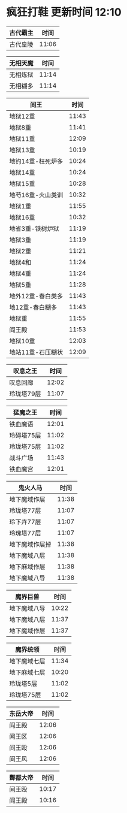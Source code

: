 # 疯狂打鞋 更新时间 12:10

| 古代霸主   | 时间    |
|--------|-------|
| 古代皇陵 | 11:06 |

| 无相天魔   | 时间    |
|--------|-------|
| 无相炼狱 | 11:14 |
| 无相糊多 | 11:14 |

| 间王   | 时间    |
|--------|-------|
| 地狱12重 | 11:43 |
| 地狱8重 | 11:41 |
| 地狱11重 | 12:09 |
| 地狱13重 | 10:19 |
| 地钓14重-枉死炉多 | 10:24 |
| 地狱14重 | 10:24 |
| 地狱15重 | 10:28 |
| 地芍16重-火山类训 | 10:32 |
| 地狱1重 | 11:55 |
| 地狱16重 | 10:32 |
| 地省3重-铁树炉狱 | 11:19 |
| 地狱3重 | 11:19 |
| 地狱2重 | 11:21 |
| 地狱4和 | 11:24 |
| 地狱4重 | 11:24 |
| 地狱5重 | 11:28 |
| 地外12重-春白类多 | 11:43 |
| 地12重-春白糊多 | 11:43 |
| 地狱重 | 11:55 |
| 阎王殿 | 11:53 |
| 地狱10重 | 12:03 |
| 地站11重-石压糊状 | 12:09 |

| 叹息之王   | 时间    |
|--------|-------|
| 叹息回廊 | 12:02 |
| 玲珑塔79层 | 11:07 |

| 猛魔之王   | 时间    |
|--------|-------|
| 铁血魔语 | 12:01 |
| 玲碍塔75层 | 11:02 |
| 玲珑塔75层 | 11:02 |
| 战斗广场 | 11:43 |
| 铁血魔宫 | 12:01 |

| 鬼火人马   | 时间    |
|--------|-------|
| 地下魔域作层 | 11:38 |
| 玲珑塔77层 | 11:07 |
| 玲下卉77层 | 11:07 |
| 玲瑰塔77层 | 11:07 |
| 地下魔域作层掉 | 11:38 |
| 地下魔域八层 | 11:38 |
| 地下麻域作层 | 11:38 |
| 地下魔域八导 | 11:38 |

| 魔界巨兽   | 时间    |
|--------|-------|
| 地下魔域八导 | 10:22 |
| 地下魔域八层 | 11:37 |
| 地下魔域作层 | 11:37 |

| 魔界统领   | 时间    |
|--------|-------|
| 地下魔域七层 | 11:34 |
| 地下麻域七层 | 10:20 |
| 玲珑塔5层 | 11:02 |
| 玲珑塔75层 | 11:02 |

| 东岳大帝   | 时间    |
|--------|-------|
| 阎王殿 | 12:06 |
| 闻王区 | 12:06 |
| 间王殴 | 12:06 |
| 间王风 | 12:06 |

| 酆都大帝   | 时间    |
|--------|-------|
| 间王殴 | 10:17 |
| 阎王殿 | 10:16 |